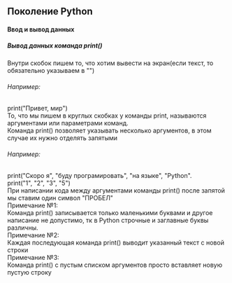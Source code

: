 ## Поколение Python <br>
#### Ввод и вывод данных <br>
##### Вывод данных команда print() <br>
Внутри скобок пишем то, что хотим вывести на экран(если текст, то обязательно указываем в "") <br>
###### Например: <br>
print("Привет, мир") <br>
То, что мы пишем в круглых скобках у команды print, называются аргументами или параметрами команд.<br>
Команда print() позволяет указывать несколько аргументов, в этом случае их нужно отделять запятыми <br>
###### Например: <br>
print("Скоро я", "буду програмировать", "на языке", "Python". <br>
print("1", "2", "3", "5") <br>
При написании кода между аргументами команды print() после запятой мы ставим один символ "ПРОБЕЛ" <br>
Примечание №1: <br>
Команда print() записывается только маленькими буквами и другое написание не допустимо, тк в Python строчные и заглавные буквы различны. <br>
Примечание №2: <br>
Каждая последующая команда print() выводит указанный текст с новой строки <br>
Примечание №3: <br>
Команда print() с пустым списком аргументов просто вставляет новую пустую строку <br>

